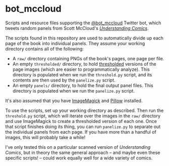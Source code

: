 # bot_mccloud

Scripts and resource files supporting the [@bot_mccloud](https://twitter.com/bot_mccloud) Twitter bot, which tweets random panels from Scott McCloud's *[Understanding Comics](http://scottmccloud.com/2-print/1-uc/)*.

The scripts found in this repository are used to automatically divide up each page of the book into individual panels. They assume your working directory contains all of the following:

* A `raw/` directory containing PNGs of the book's pages, one page per file.
* An empty `thresholded/` directory, to hold [thresholded](https://en.wikipedia.org/wiki/Thresholding_(image_processing)) versions of the page images (which are easier to programmatically analyze). This directory is populated when we run the `threshold.py` script, and its contents are then used by the `panelize.py` script.
* An empty `panels/` directory, to hold the final output panel files. This directory is populated when we run the `panelize.py` script.

It's also assumed that you have [ImageMagick](https://www.imagemagick.org) and [Pillow](https://python-pillow.org) installed.

To use the scripts, set up your working directory as described. Then run the `threshold.py` script, which will iterate over the images in the `raw/` directory and use ImageMagick to create a thresholded version of each one. Once that script finishes doing its thing, you can run `panelize.py` to separate out the individual panels from each page. If you have more than a handful of images, this will probably take a while!

I've only tested this on a particular scanned version of *Understanding Comics*, but in theory the same general approach – and maybe even these specific scripts! – could work equally well for a wide variety of comics.
